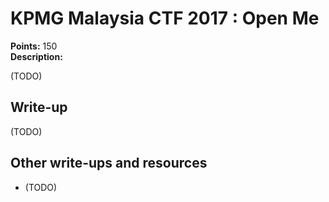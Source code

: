 # KPMG Malaysia CTF 2017 : Open Me

**Points:** 150   
**Description:**

(TODO)

## Write-up

(TODO)

## Other write-ups and resources

* (TODO)